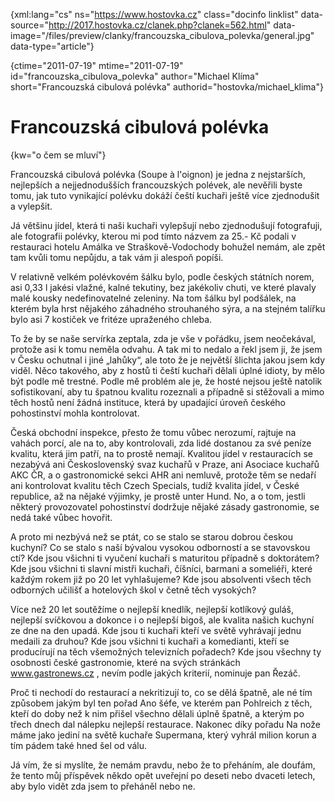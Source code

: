 
{xml:lang="cs" ns="https://www.hostovka.cz" class="docinfo linklist" data-source="http://2017.hostovka.cz/clanek.php?clanek=562.html" data-image="/files/preview/clanky/francouzska\_cibulova\_polevka/general.jpg" data-type="article"}

{ctime="2011-07-19" mtime="2011-07-19" id="francouzska\_cibulova\_polevka" author="Michael Klíma" short="Francouzská cibulová polévka" authorid="hostovka/michael_klima"}

# Francouzská cibulová polévka

<!-- generated attribute kw by user_udpatekw.sh on 2020-04-25, do not edit -->

{kw="o čem se mluví"}

Francouzská cibulová polévka (Soupe à l'oignon) je jedna z nejstarších, nejlepších a nejjednodušších francouzských polévek, ale nevěřili byste tomu, jak tuto vynikající polévku dokáží čeští kuchaři ještě více zjednodušit a vylepšit.

Já většinu jídel, která ti naši kuchaři vylepšují nebo zjednodušují fotografuji, ale fotografii polévky, kterou mi pod tímto názvem za 25.- Kč podali v restauraci hotelu Amálka ve Straškově-Vodochody bohužel nemám, ale zpět tam kvůli tomu nepůjdu, a tak vám ji alespoň popíši.

V relativně velkém polévkovém šálku bylo, podle českých státních norem, asi 0,33 l jakési vlažné, kalné tekutiny, bez jakékoliv chuti, ve které plavaly malé kousky nedefinovatelné zeleniny. Na tom šálku byl podšálek, na kterém byla hrst nějakého záhadného strouhaného sýra, a na stejném talířku bylo asi 7 kostiček ve fritéze upraženého chleba.

To že by se naše servírka zeptala, zda je vše v pořádku, jsem neočekával, protože asi k tomu neměla odvahu. A tak mi to nedalo a řekl jsem ji, že jsem v Česku ochutnal i jiné „lahůky“, ale toto že je největší šlichta jakou jsem kdy viděl. Něco takového, aby z hostů ti čeští kuchaři dělali úplné idioty, by mělo být podle mě trestné. Podle mě problém ale je, že hosté nejsou ještě natolik sofistikovaní, aby tu špatnou kvalitu rozeznali a případně si stěžovali a mimo těch hostů není žádná instituce, která by upadající úroveň českého pohostinství mohla kontrolovat.

Česká obchodní inspekce, přesto že tomu vůbec nerozumí, rajtuje na vahách porcí, ale na to, aby kontrolovali, zda lidé dostanou za své peníze kvalitu, která jim patří, na to prostě nemají. Kvalitou jídel v restauracích se nezabývá ani Československý svaz kuchařů v Praze, ani Asociace kuchařů AKC ČR, a o gastronomické sekci AHR ani nemluvě, protože těm se nedaří ani kontrolovat kvalitu těch Czech Specials, tudíž kvalita jídel, v České republice, až na nějaké výjimky, je prostě unter Hund. No, a o tom, jestli některý provozovatel pohostinství dodržuje nějaké zásady gastronomie, se nedá také vůbec hovořit.

A proto mi nezbývá než se ptát, co se stalo se starou dobrou českou kuchyní? Co se stalo s naší bývalou vysokou odborností a se stavovskou ctí? Kde jsou všichni ti vyučení kuchaři s maturitou případně s doktorátem? Kde jsou všichni ti slavní mistři kuchaři, číšníci, barmani a someliéři, které každým rokem již po 20 let vyhlašujeme? Kde jsou absolventi všech těch odborných učilišť a hotelových škol v četně těch vysokých?

Více než 20 let soutěžíme o nejlepší knedlík, nejlepší kotlíkový guláš, nejlepší svíčkovou a dokonce i o nejlepší bigoš, ale kvalita našich kuchyní ze dne na den upadá. Kde jsou ti kuchaři kteří ve světě vyhrávají jednu medaili za druhou? Kde jsou všichni ti kuchaři a komedianti, kteří se producírují na těch všemožných televizních pořadech? Kde jsou všechny ty osobnosti české gastronomie, které na svých stránkách www.gastronews.cz , nevím podle jakých kriterií, nominuje pan Řezáč.

Proč ti nechodí do restaurací a nekritizují to, co se dělá špatně, ale né tím způsobem jakým byl ten pořad Ano šéfe, ve kterém pan Pohlreich z těch, kteří do doby než k nim přišel všechno dělali úplně špatně, a kterým po třech dnech dal nálepku nejlepší restaurace. Nakonec díky pořadu Na nože máme jako jediní na světě kuchaře Supermana, který vyhrál milion korun a tím pádem také hned šel od válu.

Já vím, že si myslíte, že nemám pravdu, nebo že to přeháním, ale doufám, že tento můj příspěvek někdo opět uveřejní po deseti nebo dvaceti letech, aby bylo vidět zda jsem to přeháněl nebo ne.

